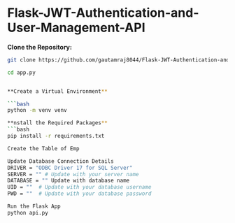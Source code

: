 # Flask-JWT-Authentication-and-User-Management-API

**Clone the Repository:**

   ```bash
   git clone https://github.com/gautamraj8044/Flask-JWT-Authentication-and-User-Management-API.git

   cd app.py


**Create a Virtual Environment**

  ```bash
python -m venv venv

  **nstall the Required Packages**
  ```bash
pip install -r requirements.txt

Create the Table of Emp

Update Database Connection Details
DRIVER = "ODBC Driver 17 for SQL Server"
SERVER = "" # Update with your server name
DATABASE = "" Update with database name
UID = ""  # Update with your database username
PWD = ""  # Update with your database password

Run the Flask App
python api.py


